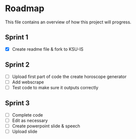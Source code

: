 # Roadmap

This file contains an overview of how this project will progress.

## Sprint 1
- [x] Create readme file & fork to KSU-IS

## Sprint 2
- [ ] Upload first part of code the create horoscope generator
- [ ] Add webscrape
- [ ] Test code to make sure it outputs correctly

## Sprint 3
- [ ] Complete code
- [ ] Edit as necessary
- [ ] Create powerpoint slide & speech
- [ ] Upload slide